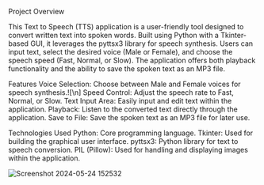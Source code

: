 Project Overview

This Text to Speech (TTS) application is a user-friendly tool designed to convert written text into spoken words. Built using Python with a Tkinter-based GUI, it leverages the pyttsx3 library for speech synthesis. Users can input text, select the desired voice (Male or Female), and choose the speech speed (Fast, Normal, or Slow). The application offers both playback functionality and the ability to save the spoken text as an MP3 file.

Features
	Voice Selection: Choose between Male and Female voices for speech synthesis.![\n]
	Speed Control: Adjust the speech rate to Fast, Normal, or Slow.
	Text Input Area: Easily input and edit text within the application.
	Playback: Listen to the converted text directly through the application.
	Save to File: Save the spoken text as an MP3 file for later use.
  
Technologies Used
    Python: Core programming language.
    Tkinter: Used for building the graphical user interface.
    pyttsx3: Python library for text to speech conversion.
    PIL (Pillow): Used for handling and displaying images within the application.
    
![Screenshot 2024-05-24 152532](https://github.com/ChamilkaMihiraj2002/Text-to-Speech-Application/assets/120358764/cfdaf41e-f0c2-4662-b72c-6dea512a90ca)
